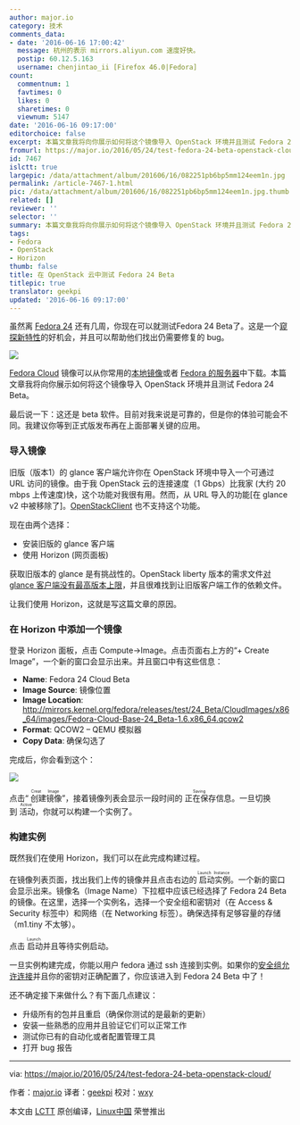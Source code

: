 ```yaml
---
author: major.io
category: 技术
comments_data:
- date: '2016-06-16 17:00:42'
  message: 杭州的表示 mirrors.aliyun.com 速度好快。
  postip: 60.12.5.163
  username: chenjintao_ii [Firefox 46.0|Fedora]
count:
  commentnum: 1
  favtimes: 0
  likes: 0
  sharetimes: 0
  viewnum: 5147
date: '2016-06-16 09:17:00'
editorchoice: false
excerpt: 本篇文章我将向你展示如何将这个镜像导入 OpenStack 环境并且测试 Fedora 24 Beta。
fromurl: https://major.io/2016/05/24/test-fedora-24-beta-openstack-cloud/
id: 7467
islctt: true
largepic: /data/attachment/album/201606/16/082251pb6bp5mm124eem1n.jpg
permalink: /article-7467-1.html
pic: /data/attachment/album/201606/16/082251pb6bp5mm124eem1n.jpg.thumb.jpg
related: []
reviewer: ''
selector: ''
summary: 本篇文章我将向你展示如何将这个镜像导入 OpenStack 环境并且测试 Fedora 24 Beta。
tags:
- Fedora
- OpenStack
- Horizon
thumb: false
title: 在 OpenStack 云中测试 Fedora 24 Beta
titlepic: true
translator: geekpi
updated: '2016-06-16 09:17:00'
---
```


虽然离 [Fedora 24](https://fedoraproject.org/wiki/Releases/24/Schedule) 还有几周，你现在可以就测试Fedora 24 Beta了。这是一个[窥探新特性](https://fedoraproject.org/wiki/Releases/24/ChangeSet)的好机会，并且可以帮助他们找出仍需要修复的 bug。


![](/data/attachment/album/201606/16/082251pb6bp5mm124eem1n.jpg)


[Fedora Cloud](https://getfedora.org/en/cloud/) 镜像可以从你常用的[本地镜像](https://admin.fedoraproject.org/mirrormanager/mirrors/Fedora/24/x86_64)或者 [Fedora 的服务器](https://getfedora.org/en/cloud/download/)中下载。本篇文章我将向你展示如何将这个镜像导入 OpenStack 环境并且测试 Fedora 24 Beta。


最后说一下：这还是 beta 软件。目前对我来说是可靠的，但是你的体验可能会不同。我建议你等到正式版发布再在上面部署关键的应用。


### 导入镜像


旧版（版本1）的 glance 客户端允许你在 OpenStack 环境中导入一个可通过 URL 访问的镜像。由于我 OpenStack 云的连接速度（1 Gbps）比我家 (大约 20 mbps 上传速度)快，这个功能对我很有用。然而，从 URL 导入的功能[在 glance v2 中被移除了]。[OpenStackClient](http://docs.openstack.org/developer/python-openstackclient/) 也不支持这个功能。


现在由两个选择：


* 安装旧版的 glance 客户端
* 使用 Horizon (网页面板)


获取旧版本的 glance 是有挑战性的。OpenStack liberty 版本的需求文件[对 glance 客户端没有最高版本上限](https://github.com/openstack/requirements/blob/stable/liberty/global-requirements.txt#L159)，并且很难找到让旧版客户端工作的依赖文件。


让我们使用 Horizon，这就是写这篇文章的原因。


### 在 Horizon 中添加一个镜像


登录 Horizon 面板，点击 Compute->Image。点击页面右上方的“+ Create Image”，一个新的窗口会显示出来。并且窗口中有这些信息：


* **Name**: Fedora 24 Cloud Beta
* **Image Source**: 镜像位置
* **Image Location**: <http://mirrors.kernel.org/fedora/releases/test/24_Beta/CloudImages/x86_64/images/Fedora-Cloud-Base-24_Beta-1.6.x86_64.qcow2>
* **Format**: QCOW2 – QEMU 模拟器
* **Copy Data**: 确保勾选了


完成后，你会看到这个：


![](/data/attachment/album/201606/16/082254bj5vxy1b8x87by97.png)


点击“<ruby> 创建镜像 <rp>  （ </rp> <rt>  Creat Image </rt> <rp>  ） </rp></ruby>”，接着镜像列表会显示一段时间的<ruby> 正在保存 <rp>  （ </rp> <rt>  Saving </rt> <rp>  ） </rp></ruby>信息。一旦切换到<ruby> 活动 <rp>  （ </rp> <rt>  Active </rt> <rp>  ） </rp></ruby>，你就可以构建一个实例了。


### 构建实例


既然我们在使用 Horizon，我们可以在此完成构建过程。


在镜像列表页面，找出我们上传的镜像并且点击右边的<ruby> 启动实例 <rp>  （ </rp> <rt>  Launch Instance </rt> <rp>  ） </rp></ruby>。一个新的窗口会显示出来。镜像名（Image Name）下拉框中应该已经选择了 Fedora 24 Beta 的镜像。在这里，选择一个实例名，选择一个安全组和密钥对（在 Access & Security 标签中）和网络（在 Networking 标签）。确保选择有足够容量的存储（m1.tiny 不太够）。


点击<ruby> 启动 <rp>  （ </rp> <rt>  Launch </rt> <rp>  ） </rp></ruby>并且等待实例启动。


一旦实例构建完成，你能以用户 fedora 通过 ssh 连接到实例。如果你的[安全组允许连接](https://major.io/2016/05/16/troubleshooting-openstack-network-connectivity/)并且你的密钥对正确配置了，你应该进入到 Fedora 24 Beta 中了！


还不确定接下来做什么？有下面几点建议：


* 升级所有的包并且重启（确保你测试的是最新的更新）
* 安装一些熟悉的应用并且验证它们可以正常工作
* 测试你已有的自动化或者配置管理工具
* 打开 bug 报告




---


via: <https://major.io/2016/05/24/test-fedora-24-beta-openstack-cloud/>


作者：[major.io](https://major.io/about-the-racker-hacker/) 译者：[geekpi](https://github.com/geekpi) 校对：[wxy](https://github.com/wxy)


本文由 [LCTT](https://github.com/LCTT/TranslateProject) 原创编译，[Linux中国](https://linux.cn/) 荣誉推出